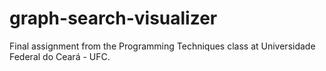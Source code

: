 # graph-search-visualizer
Final assignment from the Programming Techniques class at Universidade Federal do Ceará - UFC.
